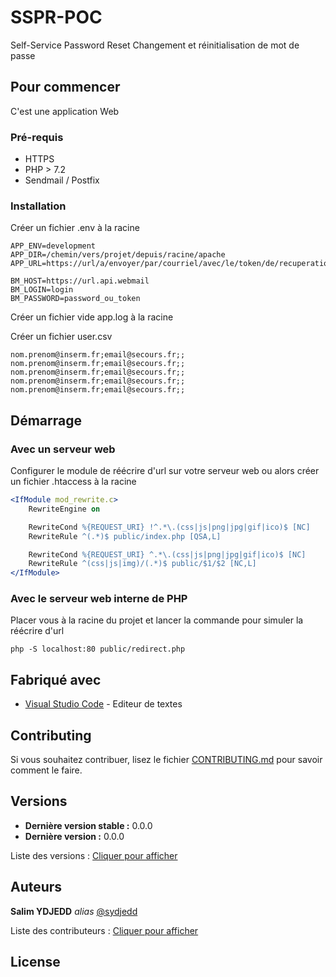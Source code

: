 # SSPR-POC

Self-Service Password Reset
Changement et réinitialisation de mot de passe

## Pour commencer

C'est une application Web

### Pré-requis

- HTTPS
- PHP > 7.2
- Sendmail / Postfix

### Installation

Créer un fichier .env à la racine

```properties
APP_ENV=development
APP_DIR=/chemin/vers/projet/depuis/racine/apache
APP_URL=https://url/a/envoyer/par/courriel/avec/le/token/de/recuperation

BM_HOST=https://url.api.webmail
BM_LOGIN=login
BM_PASSWORD=password_ou_token
```

Créer un fichier vide app.log à la racine

Créer un fichier user.csv

```csv
nom.prenom@inserm.fr;email@secours.fr;;
nom.prenom@inserm.fr;email@secours.fr;;
nom.prenom@inserm.fr;email@secours.fr;;
nom.prenom@inserm.fr;email@secours.fr;;
nom.prenom@inserm.fr;email@secours.fr;;
```

## Démarrage

### Avec un serveur web

Configurer le module de réécrire d'url sur votre serveur web ou alors créer un fichier .htaccess à la racine

```apache
<IfModule mod_rewrite.c>
    RewriteEngine on

    RewriteCond %{REQUEST_URI} !^.*\.(css|js|png|jpg|gif|ico)$ [NC]
    RewriteRule ^(.*)$ public/index.php [QSA,L]

    RewriteCond %{REQUEST_URI} ^.*\.(css|js|png|jpg|gif|ico)$ [NC]
    RewriteRule ^(css|js|img)/(.*)$ public/$1/$2 [NC,L]
</IfModule>
```

### Avec le serveur web interne de PHP

Placer vous à la racine du projet et lancer la commande pour simuler la réécrire d'url

```shell
php -S localhost:80 public/redirect.php
```

## Fabriqué avec

- [Visual Studio Code](https://code.visualstudio.com/) - Editeur de textes

## Contributing

Si vous souhaitez contribuer, lisez le fichier [CONTRIBUTING.md](http://sourcesup.renater.fr/www/sspr-poc/CONTRIBUTING.md) pour savoir comment le faire.

## Versions

- **Dernière version stable :** 0.0.0
- **Dernière version :** 0.0.0

Liste des versions : [Cliquer pour afficher](http://sourcesup.renater.fr/www/sspr-poc/tags)

## Auteurs

**Salim YDJEDD** _alias_ [@sydjedd](http://sourcesup.renater.fr/www/)

Liste des contributeurs : [Cliquer pour afficher](http://sourcesup.renater.fr/www/sspr-poc)

## License
